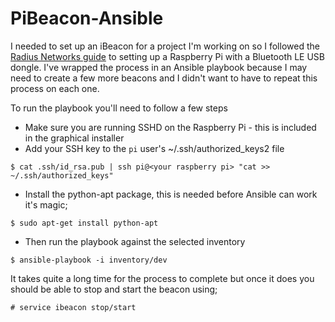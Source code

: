 # PiBeacon-Ansible

I needed to set up an iBeacon for a project I'm working on so I followed the [Radius Networks guide](http://developer.radiusnetworks.com/2013/10/09/how-to-make-an-ibeacon-out-of-a-raspberry-pi.html) to setting up a Raspberry Pi with a Bluetooth LE USB dongle. I've wrapped the process in an Ansible playbook because I may need to create a few more beacons and I didn't want to have to repeat this process on each one.

To run the playbook you'll need to follow a few steps

* Make sure you are running SSHD on the Raspberry Pi - this is included in the graphical installer
* Add your SSH key to the ``pi`` user's ~/.ssh/authorized_keys2 file

~~~
$ cat .ssh/id_rsa.pub | ssh pi@<your raspberry pi> "cat >> ~/.ssh/authorized_keys"
~~~

* Install the python-apt package, this is needed before Ansible can work it's magic;

~~~
$ sudo apt-get install python-apt
~~~

* Then run the playbook against the selected inventory

~~~
$ ansible-playbook -i inventory/dev 
~~~

It takes quite a long time for the process to complete but once it does you should be able to stop and start the beacon using;

~~~
# service ibeacon stop/start
~~~